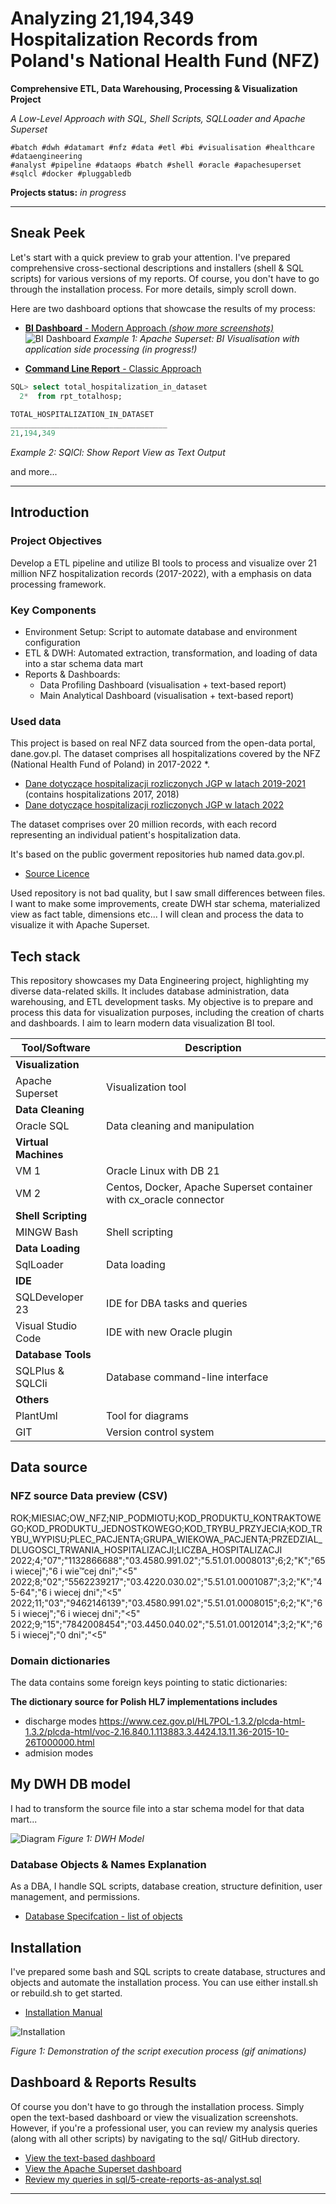 # Analyzing 21,194,349 Hospitalization Records from Poland's National Health Fund (NFZ)
**Comprehensive  ETL, Data Warehousing, Processing & Visualization Project**

 _A Low-Level Approach with SQL, Shell Scripts, SQLLoader and Apache Superset_

```keywords
#batch #dwh #datamart #nfz #data #etl #bi #visualisation #healthcare #dataengineering
#analyst #pipeline #dataops #batch #shell #oracle #apachesuperset #sqlcl #docker #pluggabledb
```

**Projects status:** *in progress*

---


## Sneak Peek
Let's start with a quick preview to grab your attention. I've prepared comprehensive cross-sectional descriptions and installers (shell & SQL scripts) for various versions of my reports. Of course, you don't have to go through the installation process. For more details, simply scroll down. 

Here are two dashboard options that showcase the results of my process:

- [**BI Dashboard** - Modern Approach _(show more screenshots)_](_dashboard-preview/dashboard-superset.md) 
 ![**BI Dashboard**](_dashboard-preview/assets/as-dashboard.png)
*Example 1: Apache Superset: BI Visualisation with application side processing (in progress!)*

- [**Command Line Report** - Classic Approach](_dashboard-preview/dashboard-as-text.md)
```sql
SQL> select total_hospitalization_in_dataset
  2*  from rpt_totalhosp;
  
TOTAL_HOSPITALIZATION_IN_DATASET
___________________________________
21,194,349
```

*Example 2: SQlCl: Show Report View as Text Output*

and more...

---
## Introduction
### Project Objectives
Develop a ETL pipeline and utilize BI tools to process and visualize over 21 million NFZ hospitalization records (2017-2022), with a emphasis on data processing framework.

### Key Components
- Environment Setup: Script to automate database and environment configuration
- ETL & DWH: Automated extraction, transformation, and loading of data into a star schema data mart
- Reports & Dashboards:
    - Data Profiling Dashboard (visualisation + text-based report)
    - Main Analytical Dashboard (visualisation + text-based report)

### Used data
This project is based on real NFZ data sourced from the open-data portal, dane.gov.pl.
The dataset comprises all hospitalizations covered by the NFZ (National Health Fund of Poland) in 2017-2022 *.

- [Dane dotyczące hospitalizacji rozliczonych JGP w latach 2019-2021 ](https://dane.gov.pl/pl/dataset/3009,dane-dotyczace-hospitalizacji-rozliczonych-jgp-w-l/resource/45162) (contains hospitalizations 2017, 2018)
- [Dane dotyczące hospitalizacji rozliczonych JGP w latach 2022 ](https://dane.gov.pl/pl/dataset/3009,dane-dotyczace-hospitalizacji-rozliczonych-jgp-w-l/resource/54046)

The dataset comprises over 20 million records, with each record representing an individual patient's hospitalization data.

It's based on the public goverment repositories hub named data.gov.pl.

- [Source Licence](https://creativecommons.org/publicdomain/zero/1.0/legalcode.pl)

Used repository is not bad quality, but I saw small differences between files. I want to make some improvements, create DWH star schema, materialized view as fact table, dimensions etc...
I will clean and process the data to visualize it with Apache Superset.



## Tech stack 
This repository showcases my Data Engineering project, highlighting my diverse data-related skills. 
It includes database administration, data warehousing, and ETL development tasks.
My objective is to prepare and process this data for visualization purposes, including the creation of charts and dashboards. I aim to learn modern data visualization BI tool.

| Tool/Software           | Description                           |
|-------------------------|---------------------------------------|
| **Visualization**       |                                       |
| Apache Superset        | Visualization tool                    |
| **Data Cleaning**       |                                       |
| Oracle SQL             | Data cleaning and manipulation        |
| **Virtual Machines**    |                                       |
| VM 1                    | Oracle Linux with DB 21               |
| VM 2                    | Centos, Docker, Apache Superset container with cx_oracle connector |
| **Shell Scripting**     |                                       |
| MINGW Bash              | Shell scripting                       |
| **Data Loading**        |                                       |
| SqlLoader               | Data loading                          |
| **IDE**                 |                                       |
| SQLDeveloper 23         | IDE for DBA tasks and queries         |
| Visual Studio Code      | IDE with new Oracle plugin            |
| **Database Tools**      |                                       |
| SQLPlus & SQLCli        | Database command-line interface      |
| **Others**              |                                       |
| PlantUml                | Tool for diagrams                     |
| GIT                     | Version control system                |
 
## Data source
### NFZ source Data preview (CSV)
ROK;MIESIAC;OW_NFZ;NIP_PODMIOTU;KOD_PRODUKTU_KONTRAKTOWEGO;KOD_PRODUKTU_JEDNOSTKOWEGO;KOD_TRYBU_PRZYJECIA;KOD_TRYBU_WYPISU;PLEC_PACJENTA;GRUPA_WIEKOWA_PACJENTA;PRZEDZIAL_DLUGOSCI_TRWANIA_HOSPITALIZACJI;LICZBA_HOSPITALIZACJI
2022;4;"07";"1132866688";"03.4580.991.02";"5.51.01.0008013";6;2;"K";"65 i wiecej";"6 i wie™cej dni";"<5"
2022;8;"02";"5562239217";"03.4220.030.02";"5.51.01.0001087";3;2;"K";"45-64";"6 i wiecej dni";"<5"
2022;11;"03";"9462146139";"03.4580.991.02";"5.51.01.0008015";6;2;"K";"65 i wiecej";"6 i wiecej dni";"<5"
2022;9;"15";"7842008454";"03.4450.040.02";"5.51.01.0012014";3;2;"K";"65 i wiecej";"0 dni";"<5"
### Domain dictionaries
The data contains some foreign keys pointing to static dictionaries:

**The dictionary source for Polish HL7 implementations includes**
- discharge modes https://www.cez.gov.pl/HL7POL-1.3.2/plcda-html-1.3.2/plcda-html/voc-2.16.840.1.113883.3.4424.13.11.36-2015-10-26T000000.html
- admision modes

## My DWH DB model
I had to transform the source file into a star schema model for that data mart...

![Diagram](assets/diagram/diagram.png)
*Figure 1: DWH Model*

### Database Objects & Names Explanation
As a DBA, I handle SQL scripts, database creation, structure definition, user management, and permissions.

- [Database Specifcation - list of objects](docs/database.md)

## Installation
I've prepared some bash and SQL scripts to create database, structures and objects and automate the installation process. You can use either install.sh or rebuild.sh to get started.

- [Installation Manual](docs/install.md)

![Installation](assets/install.gif)

*Figure 1: Demonstration of the script execution process (gif animations)*

## Dashboard & Reports Results
Of course you don't have to go through the installation process. Simply open the text-based dashboard or view the visualization screenshots. However, if you're a professional user, you can review my analysis queries (along with all other scripts) by navigating to the sql/ GitHub directory.

- [View the text-based dashboard](_dashboard-preview/dashboard-as-text.md)
- [View the Apache Superset dashboard](_dashboard-preview/dashboard-superset.md)
- [Review my queries in sql/5-create-reports-as-analyst.sql](sql/5-create-reports-as-analyst.sql)

---
